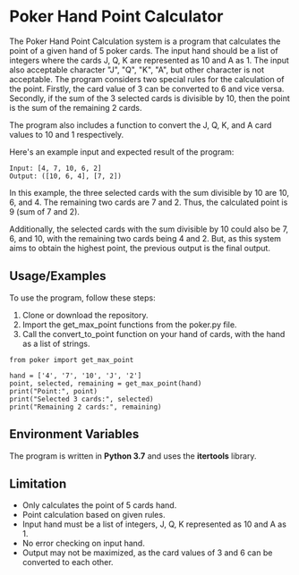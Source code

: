 
# Poker Hand Point Calculator

The Poker Hand Point Calculation system is a program that calculates the point of a given hand of 5 poker cards. The input hand should be a list of integers where the cards J, Q, K are represented as 10 and A as 1. The input also acceptable character "J", "Q", "K", "A", but other character is not acceptable. The program considers two special rules for the calculation of the point. Firstly, the card value of 3 can be converted to 6 and vice versa. Secondly, if the sum of the 3 selected cards is divisible by 10, then the point is the sum of the remaining 2 cards.

The program also includes a function to convert the J, Q, K, and A card values to 10 and 1 respectively.

Here's an example input and expected result of the program:

```
Input: [4, 7, 10, 6, 2]
Output: ([10, 6, 4], [7, 2])

```

In this example, the three selected cards with the sum divisible by 10 are 10, 6, and 4. The remaining two cards are 7 and 2. Thus, the calculated point is 9 (sum of 7 and 2).

Additionally, the selected cards with the sum divisible by 10 could also be 7, 6, and 10, with the remaining two cards being 4 and 2. But, as this system aims to obtain the highest point, the previous output is the final output.
## Usage/Examples

To use the program, follow these steps:

1. Clone or download the repository.
2. Import the get_max_point functions from the poker.py file.
3. Call the convert_to_point function on your hand of cards, with the hand as a list of strings.

```
from poker import get_max_point

hand = ['4', '7', '10', 'J', '2']
point, selected, remaining = get_max_point(hand)
print("Point:", point)
print("Selected 3 cards:", selected)
print("Remaining 2 cards:", remaining)

```


## Environment Variables

The program is written in **Python 3.7** and uses the **itertools** library.


## Limitation

- Only calculates the point of 5 cards hand.
- Point calculation based on given rules.
- Input hand must be a list of integers, J, Q, K represented as 10 and A as 1.
- No error checking on input hand.
- Output may not be maximized, as the card values of 3 and 6 can be converted to each other.